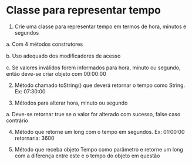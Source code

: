 # Classe para representar tempo

1. Crie uma classe para representar tempo em termos de hora, minutos e segundos

a. Com 4 métodos construtores

b. Uso adequado dos modiﬁcadores de acesso

c. Se valores inválidos forem informados para hora, minuto ou segundo, então deve-se criar objeto com 00:00:00

2. Método chamado toString() que deverá retornar o tempo como  String. Ex: 07:30:00

3. Métodos para alterar hora, minuto ou segundo

a. Deve-se retornar true se o valor for alterado com sucesso, false caso contrário

4. Método que retorne um long com o tempo em segundos. Ex: 01:00:00 retornaria: 3600

5. Método que receba objeto Tempo como parâmetro e retorne um long com a diferença entre este e o tempo do objeto em questão
